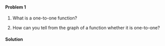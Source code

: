 <div class="alert alert-warning" role="alert">
<h4 class="alert-heading">Problem 1</h4>

1. What is a one-to-one function?

2. How can you tell from the graph of a function whether it is one-to-one?

</div>

<div class="alert alert-success" role="alert">
<h4 class="alert-heading">Solution</h4>



</div>

